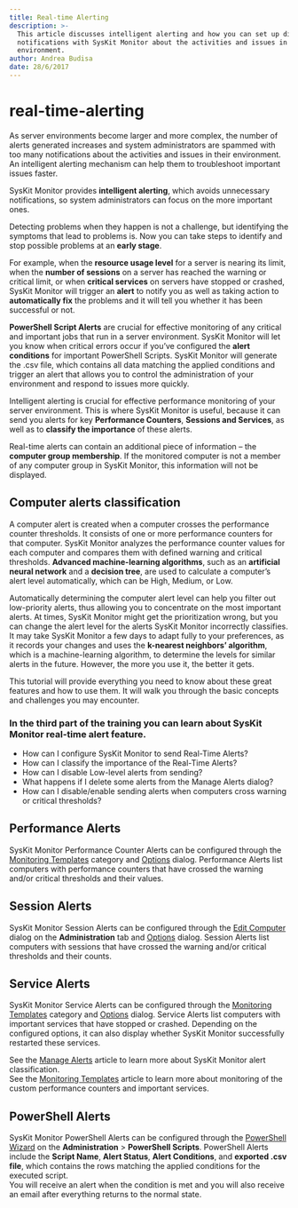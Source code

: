 ```yaml
---
title: Real-time Alerting
description: >-
  This article discusses intelligent alerting and how you can set up different
  notifications with SysKit Monitor about the activities and issues in your
  environment.
author: Andrea Budisa
date: 28/6/2017
---
```


# real-time-alerting

As server environments become larger and more complex, the number of alerts generated increases and system administrators are spammed with too many notifications about the activities and issues in their environment. An intelligent alerting mechanism can help them to troubleshoot important issues faster.

SysKit Monitor provides **intelligent alerting**, which avoids unnecessary notifications, so system administrators can focus on the more important ones.

Detecting problems when they happen is not a challenge, but identifying the symptoms that lead to problems is. Now you can take steps to identify and stop possible problems at an **early stage**.

For example, when the **resource usage level** for a server is nearing its limit, when the **number of sessions** on a server has reached the warning or critical limit, or when **critical services** on servers have stopped or crashed, SysKit Monitor will trigger an **alert** to notify you as well as taking action to **automatically fix** the problems and it will tell you whether it has been successful or not.

**PowerShell Script Alerts** are crucial for effective monitoring of any critical and important jobs that run in a server environment. SysKit Monitor will let you know when critical errors occur if you’ve configured the **alert conditions** for important PowerShell Scripts. SysKit Monitor will generate the .csv file, which contains all data matching the applied conditions and trigger an alert that allows you to control the administration of your environment and respond to issues more quickly.

Intelligent alerting is crucial for effective performance monitoring of your server environment. This is where SysKit Monitor is useful, because it can send you alerts for key **Performance Counters**, **Sessions and Services**, as well as to **classify the importance** of these alerts.

Real-time alerts can contain an additional piece of information – the **computer group membership**. If the monitored computer is not a member of any computer group in SysKit Monitor, this information will not be displayed.

## Computer alerts classification

A computer alert is created when a computer crosses the performance counter thresholds. It consists of one or more performance counters for that computer. SysKit Monitor analyzes the performance counter values for each computer and compares them with defined warning and critical thresholds. **Advanced machine-learning algorithms**, such as an **artificial neural network** and a **decision tree**, are used to calculate a computer’s alert level automatically, which can be High, Medium, or Low.

Automatically determining the computer alert level can help you filter out low-priority alerts, thus allowing you to concentrate on the most important alerts. At times, SysKit Monitor might get the prioritization wrong, but you can change the alert level for the alerts SysKit Monitor incorrectly classifies. It may take SysKit Monitor a few days to adapt fully to your preferences, as it records your changes and uses the **k-nearest neighbors’ algorithm**, which is a machine-learning algorithm, to determine the levels for similar alerts in the future. However, the more you use it, the better it gets.

This tutorial will provide everything you need to know about these great features and how to use them. It will walk you through the basic concepts and challenges you may encounter.

### In the third part of the training you can learn about SysKit Monitor real-time alert feature.

* How can I configure SysKit Monitor to send Real-Time Alerts?
* How can I classify the importance of the Real-Time Alerts?
* How can I disable Low-level alerts from sending?
* What happens if I delete some alerts from the Manage Alerts dialog?
* How can I disable/enable sending alerts when computers cross warning or critical thresholds?

## Performance Alerts

SysKit Monitor Performance Counter Alerts can be configured through the [Monitoring Templates](../get-to-know-syskit-monitor/administration/monitoring-templates.md) category and [Options](../get-to-know-syskit-monitor/backstage-screen/configuration/options/#alerts.md) dialog. Performance Alerts list computers with performance counters that have crossed the warning and/or critical thresholds and their values.

## Session Alerts

SysKit Monitor Session Alerts can be configured through the [Edit Computer](../get-to-know-syskit-monitor/administration/servers-and-groups.md) dialog on the **Administration** tab and [Options](../get-to-know-syskit-monitor/backstage-screen/configuration/options/#alerts.md) dialog. Session Alerts list computers with sessions that have crossed the warning and/or critical thresholds and their counts.

## Service Alerts

SysKit Monitor Service Alerts can be configured through the [Monitoring Templates](../get-to-know-syskit-monitor/administration/monitoring-templates.md) category and [Options](../get-to-know-syskit-monitor/backstage-screen/configuration/options/#alerts.md) dialog. Service Alerts list computers with important services that have stopped or crashed. Depending on the configured options, it can also display whether SysKit Monitor successfully restarted these services.

See the [Manage Alerts](../get-to-know-syskit-monitor/backstage-screen/manage-data-gathering/#manage-alerts.md) article to learn more about SysKit Monitor alert classification.  
See the [Monitoring Templates](../get-to-know-syskit-monitor/administration/monitoring-templates.md) article to learn more about monitoring of the custom performance counters and important services.

## PowerShell Alerts

SysKit Monitor PowerShell Alerts can be configured through the [PowerShell Wizard](../how-to/powershell-scripts/powershell-wizard.md) on the **Administration** &gt; **PowerShell Scripts**. PowerShell Alerts include the **Script Name**, **Alert Status**, **Alert Conditions**, and **exported .csv file**, which contains the rows matching the applied conditions for the executed script.  
You will receive an alert when the condition is met and you will also receive an email after everything returns to the normal state.

